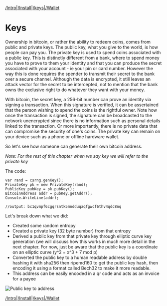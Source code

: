 [/Intro](/index.md)|[/Install](/install.md)|[/keys](/keys.md)|[/Wallet](wallet.md)

# Keys


Ownership in bitcoin, or rather the ability to redeem coins, comes from public and private keys. The public key, what you give to the world, is how people can pay you. The private key is used to spend coins associated with a public key. This is distinctly different from a bank, where to spend money you have to prove to them your identity and that you can produce the secret associated with your account - ie your pin or card number. However the way this is done requires the spender to transmit their secret to the bank over a secure channel. Although the data is encrypted, it still leaves an attack vector for the secret to be intercepted, not to mention that the bank owns the exclusive right to do whatever they want with your money.

With bitcoin, the secret key, a 256-bit number can prove an identity via signing a transaction. When this signature is verified, it can be assertained that the person wishing to spend the coins is the rightful owner. Note how once the transaction is signed, the signature can be broadcasted to the network unencrypted since there is no information such as personal details linked to the transaction. Or more importantly, there is no private data that can compromise the security of one's coins. The private key can remain on your device such as a phone or offline hardware wallet.

So let's see how someone can generate their own bitcoin address.

*Note: For the rest of this chapter when we say key we will refer to the private key*

The code:
```
var rand = csrng.genKey();
PrivateKey pk = new PrivateKey(rand);
PublicKey pubKey = pk.pubKey();
BitcoinAddress addr = pubKey.getAddr();
Console.WriteLine(addr);

//output: bc1qvmpf6cgqrsntk5mndduqaqfgwcf6thv4qdc8nq
```

Let's break down what we did:
- Created some random entropy
- Created a private key (32 byte number) from that entropy
- Derived a public key from that private key through elliptic curve key generation (we will discuss how this works in much more detail in the next chapter. For now, just be aware that the public key is a coordinate on an elliptic curve (y^2 = x^3 + 7 mod p)
- Converted the public key to a human readable address by double hashing it with sha256 then ripemd160 to get the public key hash, then encoding it using a format called Bech32 to make it more readable.
- This address can be easily encoded in a qr code and acts as an invoice for a payee

![Public key to address](/assets/pubkeytoaddress.png)

[/Intro](/index.md)|[/Install](/install.md)|[/keys](/keys.md)|[/Wallet](wallet.md)
